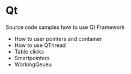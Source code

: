 Qt
==

Source code samples how to use Qt Framework <br/>

* How to user pointers and container
* How to use QThread
* Table clicks
* Smartpointers
* WorkingQeueu
